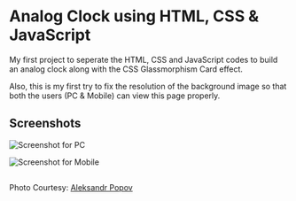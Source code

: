 
# Analog Clock using HTML, CSS & JavaScript

My first project to seperate the HTML, CSS and JavaScript codes to build an analog clock along with the CSS Glassmorphism Card effect.

Also, this is my first try to fix the resolution of the background image so that both the users (PC & Mobile) can view this page properly.


## Screenshots

![Screenshot for PC](https://github.com/therandomuser03/analog_clock/blob/main/ss%20for%20readme/for%20pc.png)

![Screenshot for Mobile](//ss%20for%20readme/for%20mobile.png/230x512?text=Screenshot+for+Mobile)



## 

Photo Courtesy: [Aleksandr Popov](https://unsplash.com/@5tep5?utm_source=unsplash&utm_medium=referral&utm_content=creditCopyText)
